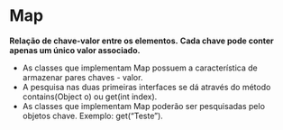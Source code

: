 # Map 

**Relação de chave-valor entre os elementos.** 
**Cada chave pode conter apenas um único valor associado.**

* As classes que implementam Map possuem a característica de armazenar pares chaves - valor. 
* A pesquisa nas duas primeiras interfaces se dá através do método contains(Object o) ou get(int index). 
* As classes que implementam Map poderão ser pesquisadas pelo objetos chave. Exemplo: get(“Teste”).

